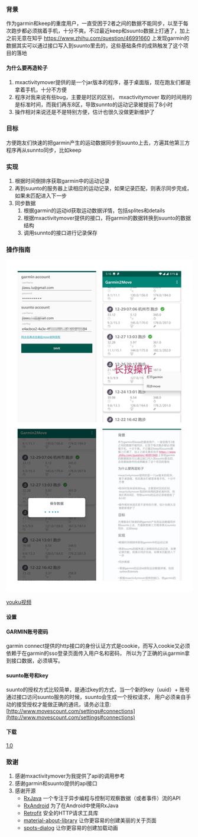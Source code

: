### 背景

作为garmin和keep的重度用户，一直受困于2者之间的数据不能同步，以至于每次跑步都必须揣着手机，十分不爽。不过最近keep和suunto数据上打通了，加上之前无意在知乎 https://www.zhihu.com/question/46991660 上发现garmin的数据其实可以通过接口写入到suunto里去的，这些基础条件的成熟触发了这个项目的落地

#### 为什么要再造轮子

1. mxactivitymover提供的是一个jar版本的程序，基于桌面版，现在跑友们都是拿着手机，十分不方便
2. 程序对我来说有些bug，主要是时区的区别， mxactivitymover 取的时间用的是标准时间，而我们再东8区，导致sunnto的运动记录被提前了8小时
3. 操作相对来说还是不是特别方便，估计也很久没做更新维护了

### 目标

方便跑友们快速的把garmin产生的运动数据同步到suunto上去，方遍其他第三方程序再从sunnto同步，比如keep

### 实现

1. 根据时间倒排序获取garmin中的运动记录
2. 再到suunto的服务器上读相应的运动记录，如果记录匹配，则表示同步完成，如果未匹配进入下一步
3. 同步数据
	1. 根据garmin的运动id获取运动数据详情，包括splites和details
	2. 根据mxactivitymover提供的接口，将garmin的数据转换到suunto的数据结构
	3. 调用sunnto的接口进行记录保存

### 操作指南

![actions](./apks/mix.jpg)

[youku视频](https://v.youku.com/v_show/id_XMzk5NzAzMDA2OA==.html)

#### 设置

#### GARMIN账号密码

garmin connect提供的http接口的身份认证方式是cookie，而写入cookie又必须依赖于在garmin的sso登录页面传入用户名和密码，
所以为了正确的从garmin拿到接口数据，必须填写。

#### suunto账号和key

suunto的授权方式比较简单，是通过key的方式，当一个新的key（uuid）+ 账号 通过接口访问suunto服务的时候，suunto会生成一个授权请求，
用户必须亲自手动的接受授权才能做正确的通讯，请务必注意:
[http://www.movescount.com/settings#connections](http://www.movescount.com/settings#connections)

#### 下载

[1.0](./apks/g2m-1.0.apk)

### 致谢

1. 感谢mxactivitymover为我提供了api的调用参考
2. 感谢garmin和suunto提供的api接口
3. 感谢开源
	* [RxJava](https://github.com/ReactiveX/RxJava) 一个专注于异步编程与控制可观察数据（或者事件）流的API
	* [RxAndroid](https://github.com/ReactiveX/RxAndroid) 为了在Android中使用RxJava
	* [Retrofit](https://github.com/square/retrofit) 安全的HTTP请求工具库
	* [material-about-library](https://github.com/daniel-stoneuk/material-about-library) 让你更容易的创建美丽的关于页面
	* [spots-dialog](https://github.com/d-max/spots-dialog) 让你更容易的创建加载动画
